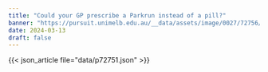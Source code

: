 ```yaml
---
title: "Could your GP prescribe a Parkrun instead of a pill?"
banner: "https://pursuit.unimelb.edu.au/__data/assets/image/0027/72756/Could-your-GP-prescribe-a-Parkrun-instead-of-a-pill-_7267b2aa-e6fa-4725-9d1f-419de320cc7a.jpg"
date: 2024-03-13
draft: false
---
```


{{< json_article file="data/p72751.json" >}}